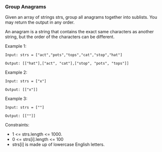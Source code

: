 ### Group Anagrams
Given an array of strings strs, group all anagrams together into sublists. You may return the output in any order.

An anagram is a string that contains the exact same characters as another string, but the order of the characters can be different.

Example 1:
```
Input: strs = ["act","pots","tops","cat","stop","hat"]

Output: [["hat"],["act", "cat"],["stop", "pots", "tops"]]
```
Example 2:
```
Input: strs = ["x"]

Output: [["x"]]
```
Example 3:
```
Input: strs = [""]

Output: [[""]]
```
Constraints:

- 1 <= strs.length <= 1000.
- 0 <= strs[i].length <= 100
- strs[i] is made up of lowercase English letters.
